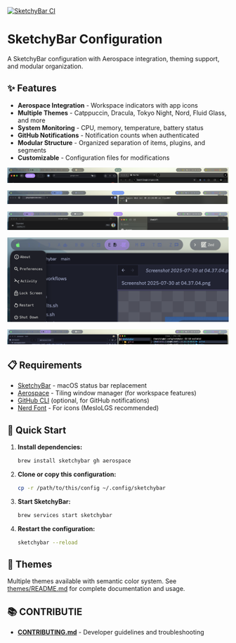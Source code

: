 [![SketchyBar CI](https://github.com/ripple0328/sketchybar-config/actions/workflows/ci.yml/badge.svg)](https://github.com/ripple0328/sketchybar-config/actions/workflows/ci.yml)

# SketchyBar Configuration

A SketchyBar configuration with Aerospace integration, theming support, and modular organization.

## ✨ Features

- **Aerospace Integration** - Workspace indicators with app icons
- **Multiple Themes** - Catppuccin, Dracula, Tokyo Night, Nord, Fluid Glass, and more
- **System Monitoring** - CPU, memory, temperature, battery status
- **GitHub Notifications** - Notification counts when authenticated
- **Modular Structure** - Organized separation of items, plugins, and segments
- **Customizable** - Configuration files for modifications

![Screenshot](images/Screenshot%202025-07-30%20at%2022.31.28.png)

![Screenshot](images/Screenshot%202025-07-30%20at%2022.33.00.png)

![Screenshot](images/Screenshot%202025-07-30%20at%2022.37.37.png)

![Screenshot](images/Screenshot%202025-07-30%20at%2022.40.27.png)

![Screenshot](images/Screenshot%202025-07-30%20at%2022.49.07.png)

## 📋 Requirements

- [SketchyBar](https://github.com/FelixKratz/SketchyBar) - macOS status bar replacement
- [Aerospace](https://github.com/i3/i3) - Tiling window manager (for workspace features)
- [GitHub CLI](https://cli.github.com/) (optional, for GitHub notifications)
- [Nerd Font](https://www.nerdfonts.com/) - For icons (MesloLGS recommended)

## 🚀 Quick Start

1. **Install dependencies:**

   ```bash
   brew install sketchybar gh aerospace
   ```

2. **Clone or copy this configuration:**

   ```bash
   cp -r /path/to/this/config ~/.config/sketchybar
   ```

3. **Start SketchyBar:**

   ```bash
   brew services start sketchybar
   ```

4. **Restart the configuration:**

   ```bash
   sketchybar --reload
   ```

## 🎨 Themes

Multiple themes available with semantic color system. See [themes/README.md](themes/README.md) for complete documentation and usage.

## 📚 CONTRIBUTIE

- **[CONTRIBUTING.md](CONTRIBUTING.md)** - Developer guidelines and troubleshooting
